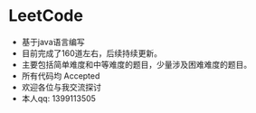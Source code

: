 # LeetCode
* 基于java语言编写
* 目前完成了160道左右，后续持续更新。
* 主要包括简单难度和中等难度的题目，少量涉及困难难度的题目。
* 所有代码均 Accepted
* 欢迎各位与我交流探讨
* 本人qq: 1399113505
